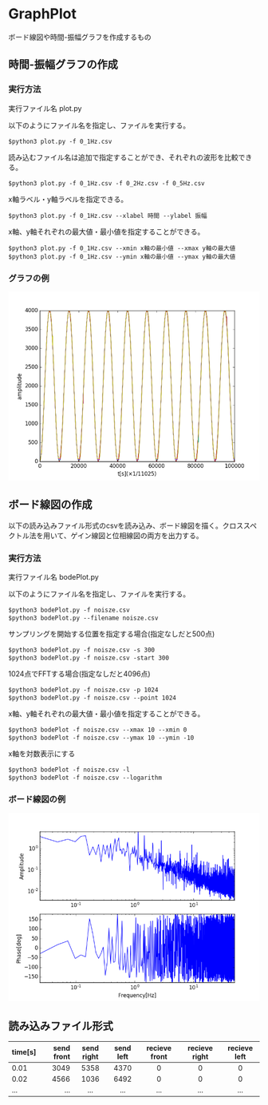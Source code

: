 # GraphPlot
ボード線図や時間-振幅グラフを作成するもの

## 時間-振幅グラフの作成

### 実行方法
実行ファイル名 plot.py

以下のようにファイル名を指定し、ファイルを実行する。

```
$python3 plot.py -f 0_1Hz.csv
```

読み込むファイル名は追加で指定することができ、それぞれの波形を比較できる。

```
$python3 plot.py -f 0_1Hz.csv -f 0_2Hz.csv -f 0_5Hz.csv
```

x軸ラベル・y軸ラベルを指定できる。

```
$python3 plot.py -f 0_1Hz.csv --xlabel 時間 --ylabel 振幅 
```

x軸、y軸それぞれの最大値・最小値を指定することができる。

```
$python3 plot.py -f 0_1Hz.csv --xmin x軸の最小値 --xmax y軸の最大値 
$python3 plot.py -f 0_1Hz.csv --ymin x軸の最小値 --ymax y軸の最大値
```

### グラフの例
![0.1Hz](https://github.com/isulab/GraphPlot/blob/master/sample/graph0_1Hz.png)


## ボード線図の作成
以下の読み込みファイル形式のcsvを読み込み、ボード線図を描く。クロススペクトル法を用いて、ゲイン線図と位相線図の両方を出力する。

### 実行方法
実行ファイル名 bodePlot.py

以下のようにファイル名を指定し、ファイルを実行する。

```
$python3 bodePlot.py -f noisze.csv
$python3 bodePlot.py --filename noisze.csv
```

サンプリングを開始する位置を指定する場合(指定なしだと500点)

```
$python3 bodePlot.py -f noisze.csv -s 300
$python3 bodePlot.py -f noisze.csv -start 300

```

1024点でFFTする場合(指定なしだと4096点)

```
$python3 bodePlot.py -f noisze.csv -p 1024
$python3 bodePlot.py -f noisze.csv --point 1024

```

x軸、y軸それぞれの最大値・最小値を指定することができる。

```
$python3 bodePlot -f noisze.csv --xmax 10 --xmin 0
$python3 bodePlot -f noisze.csv --ymax 10 --ymin -10
```

x軸を対数表示にする

```
$python3 bodePlot -f noisze.csv -l
$python3 bodePlot -f noisze.csv --logarithm

```


### ボード線図の例
![noize](https://github.com/isulab/GraphPlot/blob/master/sample/Bode_plot.png)

## 読み込みファイル形式

| time[s] | send front | send right | send left | recieve front | recieve right  | recieve left |
|:-----------|------------:|:------------:|:------------:|:------------:|:------------:|:------------:|
| 0.01 | 3049 | 5358 | 4370 | 0 | 0 | 0 |
| 0.02 | 4566 | 1036 | 6492 | 0 | 0 | 0 |
| ... | ... | ... | ... | ... | ... | ... |